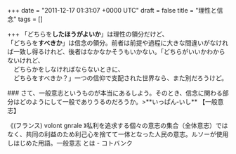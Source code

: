 
+++
date = "2011-12-17 01:31:07 +0000 UTC"
draft = false
title = "理性と信念"
tags = []

+++
「どちらを**したほうがよいか**」は理性の領分だけど、<br/>
「どちらを**すべきか**」は信念の領分。前者は前提や過程に大きな間違いがなければ一致し得るけれど、後者はなかなかそうもいかない。「どちらがいいかわからないけれど、<br/>
　どちらかをしなければならないときに、<br/>
　どちらをすべきか？」一つの信仰で支配された世界なら、また別だろうけど。

<div class="section">
    ### 
    さて、一般意志というものが本当にあるしよう。そのとき、信念に関わる部分はどのようにして一般でありうるのだろうか。>**いっぱん‐いし**	 【一般意志】	
 
《(フランス) volont gnrale 》私利を追求する個々の意志の集合（全体意志）ではなく、共同の利益のため利己心を捨てて一体となった人民の意志。ルソーが使用しはじめた用語。一般意志 とは - コトバンク


</div>

